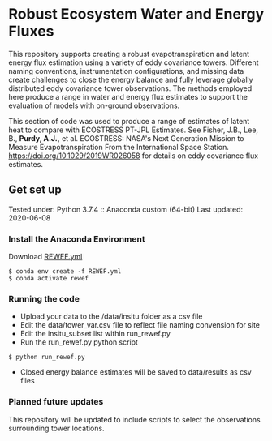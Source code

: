 # Robust Ecosystem Water and Energy Fluxes
This repository supports creating a robust evapotranspiration and latent energy flux estimation using a variety of eddy covariance towers. Different naming conventions, instrumentation configurations, and missing data create challenges to close the energy balance and fully leverage globally distributed eddy covariance tower observations. The methods employed here produce a range in water and energy flux estimates to support the evaluation of models with on-ground observations.

This section of code was used to produce a range of estimates of latent heat to compare with ECOSTRESS PT-JPL Estimates.  See Fisher, J.B., Lee, B., <b>Purdy, A.J.,</b> et al. ECOSTRESS: NASA's Next Generation Mission to Measure Evapotranspiration From the International Space Station. https://doi.org/10.1029/2019WR026058
for details on eddy covariance flux estimates. 

## Get set up

Tested under: Python 3.7.4 :: Anaconda custom (64-bit)
Last updated: 2020-06-08

### Install the Anaconda Environment
Download [REWEF.yml](https://github.com/sciencebyAJ/Robust-Ecosystem-Water-and-Energy-Fluxes/blob/master/REWEF.yml)
```
$ conda env create -f REWEF.yml
$ conda activate rewef
```

### Running the code
* Upload your data to the /data/insitu folder as a csv file
* Edit the data/tower_var.csv file to reflect file naming convension for site
* Edit the insitu_subset list within run_rewef.py
* Run the run_rewef.py python script
```
$ python run_rewef.py
```
* Closed energy balance estimates will be saved to data/results as csv files

### Planned future updates

This repository will be updated to include scripts to select the observations surrounding tower locations.
